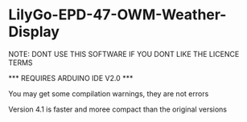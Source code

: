 # LilyGo-EPD-47-OWM-Weather-Display

NOTE: DONT USE THIS SOFTWARE IF YOU DONT LIKE THE LICENCE TERMS

*** REQUIRES ARDUINO IDE V2.0 ***

You may get some compilation warnings, they are not errors

Version 4.1 is faster and moree compact than the original versions
